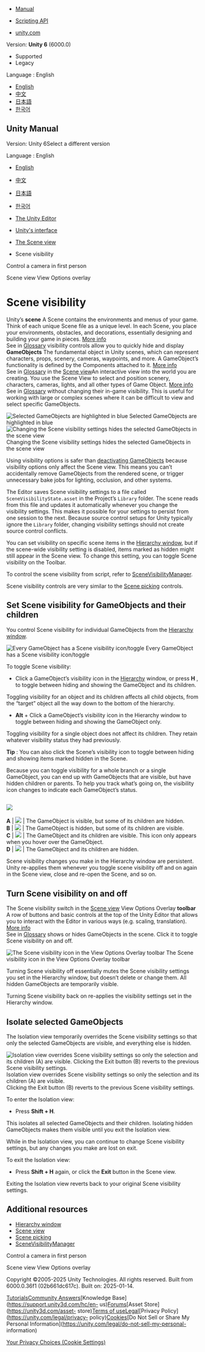 [](https://docs.unity3d.com)

  * [Manual](../Manual/index.html)
  * [Scripting API](../ScriptReference/index.html)

  * [unity.com](https://unity.com/)

Version: **Unity 6** (6000.0)

  * Supported
  * Legacy

Language : English

  * [English](/Manual/SceneVisibility.html)
  * [中文](/cn/current/Manual/SceneVisibility.html)
  * [日本語](/ja/current/Manual/SceneVisibility.html)
  * [한국어](/kr/current/Manual/SceneVisibility.html)

[](https://docs.unity3d.com)

## Unity Manual

Version: Unity 6Select a different version

Language : English

  * [English](/Manual/SceneVisibility.html)
  * [中文](/cn/current/Manual/SceneVisibility.html)
  * [日本語](/ja/current/Manual/SceneVisibility.html)
  * [한국어](/kr/current/Manual/SceneVisibility.html)

  * [The Unity Editor](unity-editor.html)
  * [Unity's interface](UsingTheEditor.html)
  * [The Scene view](UsingTheSceneView.html)
  * Scene visibility

[](control-camera.html)

Control a camera in first person

[](ViewModes.html)

Scene view View Options overlay

# Scene visibility

Unity’s **scene** A Scene contains the environments and menus of your game.
Think of each unique Scene file as a unique level. In each Scene, you place
your environments, obstacles, and decorations, essentially designing and
building your game in pieces. [More info](CreatingScenes.html)  
See in [Glossary](Glossary.html#Scene) visibility controls allow you to
quickly hide and display **GameObjects** The fundamental object in Unity
scenes, which can represent characters, props, scenery, cameras, waypoints,
and more. A GameObject’s functionality is defined by the Components attached
to it. [More info](class-GameObject.html)  
See in [Glossary](Glossary.html#GameObject) in the [Scene
view](UsingTheSceneView.html)An interactive view into the world you are
creating. You use the Scene View to select and position scenery, characters,
cameras, lights, and all other types of Game Object. [More
info](UsingTheSceneView.html)  
See in [Glossary](Glossary.html#SceneView) without changing their in-game
visibility. This is useful for working with large or complex scenes where it
can be difficult to view and select specific GameObjects.

![Selected GameObjects are highlighted in
blue](../uploads/Main/SceneVisExVisible.png) Selected GameObjects are
highlighted in blue ![Changing the Scene visibility settings hides the
selected GameObjects in the scene view](../uploads/Main/SceneVisExHidden.png)
Changing the Scene visibility settings hides the selected GameObjects in the
scene view

Using visibility options is safer than [deactivating
GameObjects](DeactivatingGameObjects.html) because visibility options only
affect the Scene view. This means you can’t accidentally remove GameObjects
from the rendered scene, or trigger unnecessary bake jobs for lighting,
occlusion, and other systems.

The Editor saves Scene visibility settings to a file called
`SceneVisibilityState.asset` in the Project’s `Library` folder. The scene
reads from this file and updates it automatically whenever you change the
visibility settings. This makes it possible for your settings to persist from
one session to the next. Because source control setups for Unity typically
ignore the `Library` folder, changing visibility settings should not create
source control conflicts.

You can set visibility on specific scene items in the [Hierarchy
window](Hierarchy.html), but if the scene-wide visibility setting is disabled,
items marked as hidden might still appear in the Scene view. To change this
setting, you can toggle Scene visibility on the Toolbar.

To control the scene visibility from script, refer to
[SceneVisibilityManager](../ScriptReference/SceneVisibilityManager.html).

Scene visibility controls are very similar to the [Scene
picking](ScenePicking.html) controls.

## Set Scene visibility for GameObjects and their children

You control Scene visibility for individual GameObjects from the [Hierarchy
window](Hierarchy.html).

![Every GameObject has a Scene visibility
icon/toggle](../uploads/Main/SceneVisIconsHierarchy.png) Every GameObject has
a Scene visibility icon/toggle

To toggle Scene visibility:

  * Click a GameObject’s visibility icon in the [Hierarchy](Hierarchy.html) window, or press **H** , to toggle between hiding and showing the GameObject and its children.

Toggling visibility for an object and its children affects all child objects,
from the “target” object all the way down to the bottom of the hierarchy.

  * **Alt** \+ Click a GameObject’s visibility icon in the Hierarchy window to toggle between hiding and showing the GameObject only.

Toggling visibility for a single object does not affect its children. They
retain whatever visibility status they had previously.

**Tip** : You can also click the Scene’s visibility icon to toggle between
hiding and showing items marked hidden in the Scene.

Because you can toggle visibility for a whole branch or a single GameObject,
you can end up with GameObjects that are visible, but have hidden children or
parents. To help you track what’s going on, the visibility icon changes to
indicate each GameObject’s status.

![](../uploads/Main/SceneVisIconsOvw.png)  
---  
**A** | ![](../uploads/Main/SceneVisVisibleHiddenChildren.png) | The GameObject is visible, but some of its children are hidden.  
**B** | ![](../uploads/Main/SceneVisHiddenVisibleChildren.png) | The GameObject is hidden, but some of its children are visible.  
**C** | ![](../uploads/Main/SceneVisVisible.png) | The GameObject and its children are visible. This icon only appears when you hover over the GameObject.  
**D** | ![](../uploads/Main/SceneVisHidden.png) | The GameObject and its children are hidden.  
  
Scene visibility changes you make in the Hierarchy window are persistent.
Unity re-applies them whenever you toggle scene visibility off and on again in
the Scene view, close and re-open the Scene, and so on.

## Turn Scene visibility on and off

The Scene visibility switch in the [Scene view](ViewModes.html) View Options
Overlay **toolbar** A row of buttons and basic controls at the top of the
Unity Editor that allows you to interact with the Editor in various ways (e.g.
scaling, translation). [More info](Toolbar.html)  
See in [Glossary](Glossary.html#Toolbar) shows or hides GameObjects in the
scene. Click it to toggle Scene visibility on and off.

![The Scene visibility icon in the View Options Overlay
toolbar](../uploads/Main/SceneVisSceneViewToggle.png) The Scene visibility
icon in the View Options Overlay toolbar

Turning Scene visibility off essentially mutes the Scene visibility settings
you set in the Hierarchy window, but doesn’t delete or change them. All hidden
GameObjects are temporarily visible.

Turning Scene visibility back on re-applies the visibility settings set in the
Hierarchy window.

## Isolate selected GameObjects

The Isolation view temporarily overrides the Scene visibility settings so that
only the selected GameObjects are visible, and everything else is hidden.

![Isolation view overrides Scene visibility settings so only the selection and
its children \(A\) are visible.<br/>Clicking the Exit button \(B\) reverts to
the previous Scene visibility
settings.](../uploads/Main/SceneVisIsolation.png) Isolation view overrides
Scene visibility settings so only the selection and its children (A) are
visible.  
Clicking the Exit button (B) reverts to the previous Scene visibility
settings.

To enter the Isolation view:

  * Press **Shift + H**.

This isolates all selected GameObjects and their children. Isolating hidden
GameObjects makes them visible until you exit the Isolation view.

While in the Isolation view, you can continue to change Scene visibility
settings, but any changes you make are lost on exit.

To exit the Isolation view:

  * Press **Shift + H** again, or click the **Exit** button in the Scene view.

Exiting the Isolation view reverts back to your original Scene visibility
settings.

## Additional resources

  * [Hierarchy window](Hierarchy.html)
  * [Scene view](UsingTheSceneView.html)
  * [Scene picking](ScenePicking.html)
  * [SceneVisibilityManager](../ScriptReference/SceneVisibilityManager.html)

[](control-camera.html)

Control a camera in first person

[](ViewModes.html)

Scene view View Options overlay

Copyright ©2005-2025 Unity Technologies. All rights reserved. Built from
6000.0.36f1 (02b661dc617c). Built on: 2025-01-14.

[Tutorials](https://learn.unity.com/)[Community
Answers](https://answers.unity3d.com)[Knowledge
Base](https://support.unity3d.com/hc/en-
us)[Forums](https://forum.unity3d.com)[Asset Store](https://unity3d.com/asset-
store)[Terms of
use](https://docs.unity3d.com/Manual/TermsOfUse.html)[Legal](https://unity.com/legal)[Privacy
Policy](https://unity.com/legal/privacy-
policy)[Cookies](https://unity.com/legal/cookie-policy)[Do Not Sell or Share
My Personal Information](https://unity.com/legal/do-not-sell-my-personal-
information)

[Your Privacy Choices (Cookie Settings)](javascript:void\(0\);)

